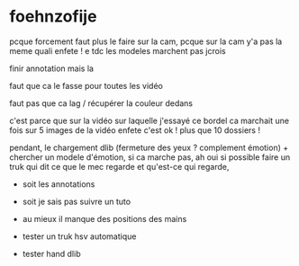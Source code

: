 # foehnzofije

pcque forcement faut plus le faire sur la cam, pcque sur la cam y'a pas la meme quali enfete ! e tdc les modeles marchent pas jcrois

finir annotation mais la

faut que ca le fasse pour toutes les vidéo

faut pas que ca lag / récupérer la couleur dedans

c'est parce que sur la vidéo sur laquelle j'essayé ce bordel ca marchait une fois sur 5 images de la vidéo enfete c'est ok ! plus que 10 dossiers !

pendant, le chargement dlib (fermeture des yeux ? complement émotion) + chercher un modele d'émotion, si ca marche pas, ah oui si possible faire un truk qui dit ce que le mec regarde et qu'est-ce qui regarde, 

- soit les annotations

- soit je sais pas suivre un tuto

- au mieux il manque des positions des mains

- tester un truk hsv automatique

- tester hand dlib
